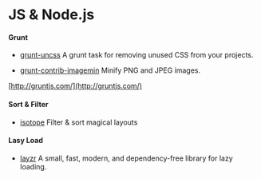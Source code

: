 # JS & Node.js

#### Grunt

* [grunt-uncss](https://github.com/addyosmani/grunt-uncss) A grunt task for removing unused CSS from your projects.

* [grunt-contrib-imagemin](https://github.com/gruntjs/grunt-contrib-imagemin) Minify PNG and JPEG images. 

[http://gruntjs.com/](http://gruntjs.com/)
#### Sort & Filter

* [isotope](https://github.com/metafizzy/isotope) Filter & sort magical layouts
 
#### Lasy Load

* [layzr](https://github.com/callmecavs/layzr.js) A small, fast, modern, and dependency-free library for lazy loading.

